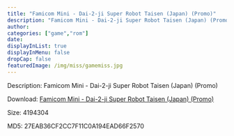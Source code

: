 ```yaml
---
title: "Famicom Mini - Dai-2-ji Super Robot Taisen (Japan) (Promo)"
description: "Famicom Mini - Dai-2-ji Super Robot Taisen (Japan) (Promo)"
author: 
categories: ["game","rom"]
date: 
displayInList: true
displayInMenu: false
dropCap: false
featuredImage: /img/miss/gamemiss.jpg
---
```


Description: Famicom Mini - Dai-2-ji Super Robot Taisen (Japan) (Promo)

Download: <a style="text-decoration:underline;" href="https://mega.nz/#!yHB2ECKI!SQJDTEE79jKkjuhqhvBF_LW1QPSRJnyCi_wCLElvRwQ" target = "_blank" rel = "nofollow" > Famicom Mini - Dai-2-ji Super Robot Taisen (Japan) (Promo)</a>

Size: 4194304

MD5: 27EAB36CF2CC7F11C0A194EAD66F2570

